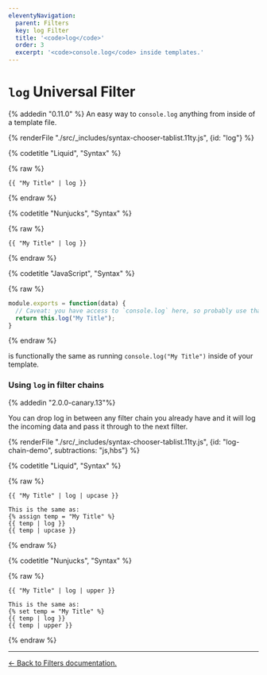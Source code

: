 ```yaml
---
eleventyNavigation:
  parent: Filters
  key: log Filter
  title: '<code>log</code>'
  order: 3
  excerpt: '<code>console.log</code> inside templates.'
---
```

# `log` Universal Filter

{% addedin "0.11.0" %} An easy way to <code>console.log</code> anything from inside of a template file.

<is-land on:visible import="/js/seven-minute-tabs.js">
<seven-minute-tabs persist sync>
  {% renderFile "./src/_includes/syntax-chooser-tablist.11ty.js", {id: "log"} %}
  <div id="log-liquid" role="tabpanel">

{% codetitle "Liquid", "Syntax" %}

{% raw %}
```liquid
{{ "My Title" | log }}
```
{% endraw %}

  </div>
  <div id="log-njk" role="tabpanel">

{% codetitle "Nunjucks", "Syntax" %}

{% raw %}
```jinja2
{{ "My Title" | log }}
```
{% endraw %}

  </div>
  <div id="log-js" role="tabpanel">

{% codetitle "JavaScript", "Syntax" %}

{% raw %}
```js
module.exports = function(data) {
  // Caveat: you have access to `console.log` here, so probably use that.
  return this.log("My Title");
}
```
{% endraw %}

  </div>
</seven-minute-tabs>
</is-land>

is functionally the same as running `console.log("My Title")` inside of your template.

### Using `log` in filter chains

{% addedin "2.0.0-canary.13"%}

You can drop log in between any filter chain you already have and it will log the incoming data and pass it through to the next filter.

<is-land on:visible import="/js/seven-minute-tabs.js">
<seven-minute-tabs persist sync>
	{% renderFile "./src/_includes/syntax-chooser-tablist.11ty.js", {id: "log-chain-demo", subtractions: "js,hbs"} %}
  <div id="log-chain-demo-liquid" role="tabpanel">

{% codetitle "Liquid", "Syntax" %}

{% raw %}
```liquid
{{ "My Title" | log | upcase }}

This is the same as:
{% assign temp = "My Title" %}
{{ temp | log }}
{{ temp | upcase }}
```
{% endraw %}

  </div>
  <div id="log-chain-demo-njk" role="tabpanel">

{% codetitle "Nunjucks", "Syntax" %}

{% raw %}
```jinja2
{{ "My Title" | log | upper }}

This is the same as:
{% set temp = "My Title" %}
{{ temp | log }}
{{ temp | upper }}
```
{% endraw %}

  </div>
</seven-minute-tabs>
</is-land>

---

[← Back to Filters documentation.](/docs/filters/)
